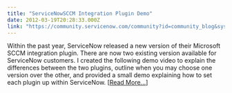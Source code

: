 ```yaml
---
title: "ServiceNowSCCM Integration Plugin Demo"
date: 2012-03-19T20:28:33.000Z
link: "https://community.servicenow.com/community?id=community_blog&sys_id=e38caae1dbd0dbc01dcaf3231f961919"
---
```

<p>Within the past year, ServiceNow released a new version of their Microsoft SCCM integration plugin. There are now two existing version available for ServiceNow customers. I created the following demo video to explain the differences between the two plugins, outline when you may choose one version over the other, and provided a small demo explaining how to set each plugin up within ServiceNow. [<a href='http://www.john-james-andersen.com/blog/service-now/servicenowmicrosoft-sccm-integration-demo.html'>Read More...</a>]</p>